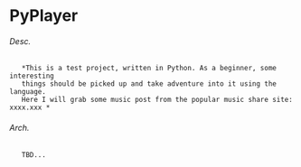 # PyPlayer

###### Desc.
       *This is a test project, written in Python. As a beginner, some interesting
       things should be picked up and take adventure into it using the language. 
       Here I will grab some music post from the popular music share site: xxxx.xxx *


###### Arch.
       TBD...
